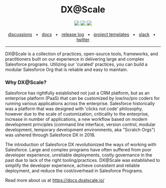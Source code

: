 <div align="center">
  <h1>DX@Scale</h1>
  <a href="https://github.com/dxatscale/dxatscale/blob/main/CODE_OF_CONDUCT.md"><img src="https://img.shields.io/badge/Contributor%20Covenant-2.1-4baaaa.svg" /></a>
  <a href="https://docs.dxatscale.io/about-us/contributing-to-dx-scale"><img src="https://img.shields.io/badge/PRs-welcome-brightgreen.svg" /></a>
  <a href="https://launchpass.com/dxatscale"><img src="https://img.shields.io/badge/chat-on%20slack-blue.svg" /></a>
  <br />
  <br />
   <a href="https://launchpass.com/dxatscale">discussions</a>
   <span>&nbsp;&nbsp;•&nbsp;&nbsp;</span>
   <a href="https://docs.dxatscale.io/">docs</a>
  <span>&nbsp;&nbsp;•&nbsp;&nbsp;</span>
  <a href="https://github.com/dxatscale/dxatscale">release log</a>
  <span>&nbsp;&nbsp;•&nbsp;&nbsp;</span>
  <a href="https://github.com/dxatscale/dxatscale-template">project templates</a>
  <span>&nbsp;&nbsp;•&nbsp;&nbsp;</span>
  <a href="https://launchpass.com/dxatscale">slack</a>
  <span>&nbsp;&nbsp;•&nbsp;&nbsp;</span>
  <a href="https://twitter.com/dxatscale">twitter</a>
  <br />
  <hr />
</div>

DX@Scale is a collection of practices, open-source tools, frameworks, and practitioners built on our experience in delivering large and complex Salesforce programs. 
Utilizing our 'curated' practices, you can build a modular Salesforce Org that is reliable and easy to maintain.

### Why DX@Scale?
Salesforce has rightfully established not just a CRM platform, but as an enterprise platform (PaaS) that can be customized by low/no/pro coders for running various applications across the enterprise. Salesforce historically was a platform that was designed with 'clicks not code' philosophy, however due to the scale of customization, criticality to the enterprise, increase in number of applications, a new workflow based on modern development principles (command line interface, version control, modular development, temporary development environments, aka "Scratch Orgs") was ushered through Salesforce DX in 2018.

The introduction of Salesforce DX revolutionized the ways of working with Salesforce. Large and complex programs have often suffered from poor developer experience, unreliable deployments, costly governance in the past due to lack of the right tooling/practices. DX@Scale was established to simplify the developer experience, achieve consistent and reliable deployment, and reduce the cost/overhead in Salesforce Programs.

Read more about us at https://docs.dxatscale.io/

